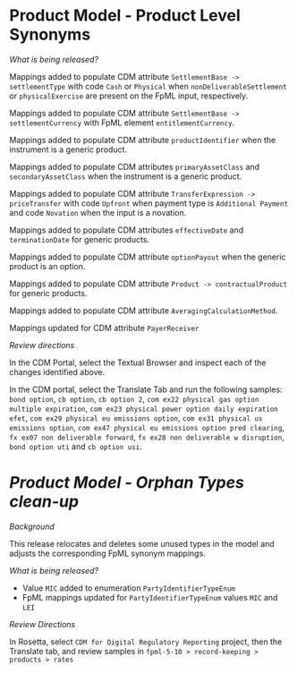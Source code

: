 # Product Model - Product Level Synonyms

_What is being released?_

Mappings added to populate CDM attribute `SettlementBase -> settlementType` with code `Cash` or `Physical` when `nonDeliverableSettlement` or `physicalExercise` are present on the FpML input, respectively.

Mappings added to populate CDM attribute `SettlementBase -> settlementCurrency` with FpML element `entitlementCurrency`.

Mappings added to populate CDM attribute `productIdentifier` when the  instrument is a generic product.

Mappings added to populate CDM attributes `primaryAssetClass` and `secondaryAssetClass` when the  instrument is a generic product.

Mappings added to populate CDM attribute `TransferExpression -> priceTransfer` with code `Upfront` when payment type is `Additional Payment` and code `Novation` when the input is a novation.

Mappings added to populate CDM attributes `effectiveDate` and `terminationDate` for generic products.

Mappings added to populate CDM attribute `optionPayout` when the generic product is an option.

Mappings added to populate CDM attribute `Product -> contractualProduct` for generic products.

Mappings added to populate CDM attribute `AveragingCalculationMethod`.

Mappings updated for CDM attribute `PayerReceiver`

_Review directions_

In the CDM Portal, select the Textual Browser and inspect each of the changes identified above.

In the CDM portal, select the Translate Tab and run the following samples: `bond option`, `cb option`, `cb option 2`, `com ex22 physical gas option multiple expiration`, `com ex23 physical power option daily expiration efet`, `com ex29 physical eu emissions option`, `com ex31 physical us emissions option`, `com ex47 physical eu emissions option pred clearing`, `fx ex07 non deliverable forward`, `fx ex28 non deliverable w disruption`, `bond option uti` and `cb option usi`.


# *Product Model - Orphan Types clean-up*

_Background_

This release relocates and deletes some unused types in the model and adjusts the corresponding FpML synonym mappings.

_What is being released?_

- Value `MIC` added to enumeration `PartyIdentifierTypeEnum`
- FpML mappings updated for `PartyIdentifierTypeEnum` values `MIC` and `LEI`

_Review Directions_

In Rosetta, select `CDM for Digital Regulatory Reporting` project, then the Translate tab, and review samples in `fpml-5-10 > record-keeping > products > rates` 
